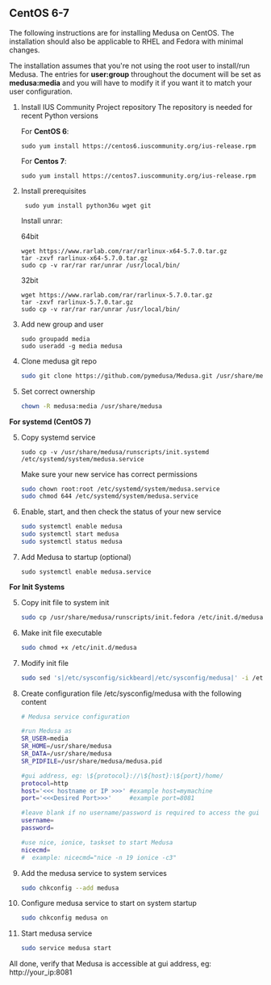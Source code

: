 

## CentOS 6-7
The following instructions are for installing Medusa on CentOS.
The installation should also be applicable to RHEL and Fedora with minimal changes.

The installation assumes that you're not using the root user to install/run Medusa. The entries for **user:group** throughout the document will be set as **medusa:media** and you will have to modify it if you want it to match your user configuration.

1. Install IUS Community Project repository
    The repository is needed for recent Python versions
   
   For **CentOS 6**:
   ```
   sudo yum install https://centos6.iuscommunity.org/ius-release.rpm
   ```
   For **Centos 7**:
   ```
   sudo yum install https://centos7.iuscommunity.org/ius-release.rpm
   ```

2. Install prerequisites

   ```
    sudo yum install python36u wget git
    ```
   Install unrar:

   64bit
   ```
   wget https://www.rarlab.com/rar/rarlinux-x64-5.7.0.tar.gz
   tar -zxvf rarlinux-x64-5.7.0.tar.gz
   sudo cp -v rar/rar rar/unrar /usr/local/bin/
   ```
   32bit
   ```
   wget https://www.rarlab.com/rar/rarlinux-5.7.0.tar.gz
   tar -zxvf rarlinux-5.7.0.tar.gz
   sudo cp -v rar/rar rar/unrar /usr/local/bin/
   ```

3. Add new group and user
   ```
   sudo groupadd media
   sudo useradd -g media medusa
   ```

4. Clone medusa git repo

    ```bash
    sudo git clone https://github.com/pymedusa/Medusa.git /usr/share/medusa
    ```

5. Set correct ownership

    ```bash
    chown -R medusa:media /usr/share/medusa
    ```

**For systemd (CentOS 7)**

5. Copy systemd service
   ```
   sudo cp -v /usr/share/medusa/runscripts/init.systemd /etc/systemd/system/medusa.service
   ```
   Make sure your new service has correct permissions
    ```bash
    sudo chown root:root /etc/systemd/system/medusa.service
    sudo chmod 644 /etc/systemd/system/medusa.service
    ```
 
6. Enable, start, and then check the status of your new service
    ```bash
    sudo systemctl enable medusa
    sudo systemctl start medusa
    sudo systemctl status medusa
    ```

7. Add Medusa to startup (optional)
    ```
    sudo systemctl enable medusa.service
    ```

**For Init Systems**

5. Copy init file to system init

    ```bash
    sudo cp /usr/share/medusa/runscripts/init.fedora /etc/init.d/medusa
    ```

6. Make init file executable

    ```bash
    sudo chmod +x /etc/init.d/medusa
    ```

7. Modify init file

    ```bash
    sudo sed 's|/etc/sysconfig/sickbeard|/etc/sysconfig/medusa|' -i /etc/init.d/medusa
    ```

8. Create configuration file /etc/sysconfig/medusa with the following content

    ```bash
    # Medusa service configuration
    
    #run Medusa as
    SR_USER=media
    SR_HOME=/usr/share/medusa
    SR_DATA=/usr/share/medusa
    SR_PIDFILE=/usr/share/medusa/medusa.pid
    
    #gui address, eg: \${protocol}://\${host}:\${port}/home/
    protocol=http
    host='<<< hostname or IP >>>' #example host=mymachine
    port='<<<Desired Port>>>'     #example port=8081
    
    #leave blank if no username/password is required to access the gui
    username=
    password=
    
    #use nice, ionice, taskset to start Medusa
    nicecmd=
    #  example: nicecmd="nice -n 19 ionice -c3"
    ```

9. Add the medusa service to system services
    
    ```bash
    sudo chkconfig --add medusa
    ```

10. Configure medusa service to start on system startup
    
    ```bash
    sudo chkconfig medusa on
    ```

11. Start medusa service
    
    ```bash
    sudo service medusa start
    ```

All done, verify that Medusa is accessible at gui address, eg: http://your_ip:8081